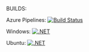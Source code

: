 BUILDS: 

Azure Pipelines: [![Build Status](https://jomardyan.visualstudio.com/jomardyan/_apis/build/status/jomardyan.CRIF-Encrypt?branchName=master)](https://jomardyan.visualstudio.com/jomardyan/_build/latest?definitionId=6&branchName=master) 

Windows: [![.NET](https://github.com/jomardyan/CRIF-Encrypt/actions/workflows/dotnetWindows.yml/badge.svg)](https://github.com/jomardyan/CRIF-Encrypt/actions/workflows/dotnetWindows.yml)

Ubuntu: [![.NET](https://github.com/jomardyan/CRIF-Encrypt/actions/workflows/dotnetUbuntu.yml/badge.svg)](https://github.com/jomardyan/CRIF-Encrypt/actions/workflows/dotnetUbuntu.yml)
